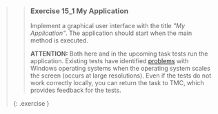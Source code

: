 >>### Exercise 15_1 My Application
>>
>>Implement a graphical user interface with the title *"My Application"*. The application should start when the main method is executed.
>>
>>**ATTENTION:** Both here and in the upcoming task tests run the application. Existing tests have identified [problems](https://github.com/TestFX/TestFX/issues/245) with Windows operating systems when the operating system scales the screen (occurs at large resolutions). Even if the tests do not work correctly locally, you can return the task to TMC, which provides feedback for the tests.
>>
>{: .exercise }